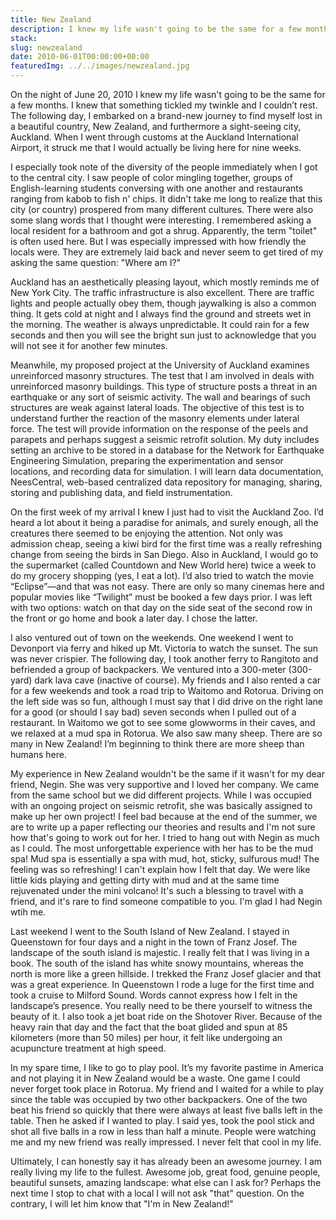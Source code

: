 ```yaml
---
title: New Zealand
description: I knew my life wasn't going to be the same for a few months. I knew that something tickled my twinkle and I couldn’t rest. The following day, I embarked on a brand-new journey to find myself lost in a beautiful country, New Zealand, and 
stack:
slug: newzealand
date: 2010-06-01T00:00:00+00:00
featuredImg: ../../images/newzealand.jpg
---
```


On the night of June 20, 2010 I knew my life wasn't going to be the same for a few months. I knew that something tickled my twinkle and I couldn’t rest. The following day, I embarked on a brand-new journey to find myself lost in a beautiful country, New Zealand, and furthermore a sight-seeing city, Auckland. When I went through customs at the Auckland International Airport, it struck me that I would actually be living here for nine weeks.

I especially took note of the diversity of the people immediately when I got to the central city. I saw people of color mingling together, groups of English-learning students conversing with one another and restaurants ranging from kabob to fish n' chips. It didn't take me long to realize that this city (or country) prospered from many different cultures. There were also some slang words that I thought were interesting. I remembered asking a local resident for a bathroom and got a shrug. Apparently, the term "toilet" is often used here. But I was especially impressed with how friendly the locals were. They are extremely laid back and never seem to get tired of my asking the same question: "Where am I?"

Auckland has an aesthetically pleasing layout, which mostly reminds me of New York City. The traffic infrastructure is also excellent. There are traffic lights and people actually obey them, though jaywalking is also a common thing. It gets cold at night and I always find the ground and streets wet in the morning. The weather is always unpredictable. It could rain for a few seconds and then you will see the bright sun just to acknowledge that you will not see it for another few minutes.

Meanwhile, my proposed project at the University of Auckland examines unreinforced masonry structures. The test that I am involved in deals with unreinforced masonry buildings. This type of structure posts a threat in an earthquake or any sort of seismic activity. The wall and bearings of such structures are weak against lateral loads. The objective of this test is to understand further the reaction of the masonry elements under lateral force. The test will provide information on the response of the peels and parapets and perhaps suggest a seismic retrofit solution. My duty includes setting an archive to be stored in a database for the Network for Earthquake Engineering Simulation, preparing the experimentation and sensor locations, and recording data for simulation. I will learn data documentation, NeesCentral, web-based centralized data repository for managing, sharing, storing and publishing data, and field instrumentation.

On the first week of my arrival I knew I just had to visit the Auckland Zoo. I’d heard a lot about it being a paradise for animals, and surely enough, all the creatures there seemed to be enjoying the attention. Not only was admission cheap, seeing a kiwi bird for the first time was a really refreshing change from seeing the birds in San Diego. Also in Auckland, I would go to the supermarket (called Countdown and New World here) twice a week to do my grocery shopping (yes, I eat a lot). I’d also tried to watch the movie “Eclipse”—and that was not easy. There are only so many cinemas here and popular movies like “Twilight” must be booked a few days prior. I was left with two options: watch on that day on the side seat of the second row in the front or go home and book a later day. I chose the latter.

I also ventured out of town on the weekends. One weekend I went to Devonport via ferry and hiked up Mt. Victoria to watch the sunset. The sun was never crispier. The following day, I took another ferry to Rangitoto and befriended a group of backpackers. We ventured into a 300-meter (300-yard) dark lava cave (inactive of course). My friends and I also rented a car for a few weekends and took a road trip to Waitomo and Rotorua. Driving on the left side was so fun, although I must say that I did drive on the right lane for a good (or should I say bad) seven seconds when I pulled out of a restaurant. In Waitomo we got to see some glowworms in their caves, and we relaxed at a mud spa in Rotorua. We also saw many sheep. There are so many in New Zealand! I’m beginning to think there are more sheep than humans here.

My experience in New Zealand wouldn't be the same if it wasn't for my dear friend, Negin. She was very supportive and I loved her company. We came from the same school but we did different projects. While I was occupied with an ongoing project on seismic retrofit, she was basically assigned to make up her own project! I feel bad because at the end of the summer, we are to write up a paper reflecting our theories and results and I'm not sure how that's going to work out for her. I tried to hang out with Negin as much as I could. The most unforgettable experience with her has to be the mud spa! Mud spa is essentially a spa with mud, hot, sticky, sulfurous mud! The feeling was so refreshing! I can't explain how I felt that day. We were like little kids playing and getting dirty with mud and at the same time rejuvenated under the mini volcano! It's such a blessing to travel with a friend, and it's rare to find someone compatible to you. I'm glad I had Negin wtih me.

Last weekend I went to the South Island of New Zealand. I stayed in Queenstown for four days and a night in the town of Franz Josef. The landscape of the south island is majestic. I really felt that I was living in a book. The south of the island has white snowy mountains, whereas the north is more like a green hillside. I trekked the Franz Josef glacier and that was a great experience. In Queenstown I rode a luge for the first time and took a cruise to Milford Sound. Words cannot express how I felt in the landscape’s presence. You really need to be there yourself to witness the beauty of it. I also took a jet boat ride on the Shotover River. Because of the heavy rain that day and the fact that the boat glided and spun at 85 kilometers (more than 50 miles) per hour, it felt like undergoing an acupuncture treatment at high speed.

In my spare time, I like to go to play pool. It’s my favorite pastime in America and not playing it in New Zealand would be a waste. One game I could never forget took place in Rotorua. My friend and I waited for a while to play since the table was occupied by two other backpackers. One of the two beat his friend so quickly that there were always at least five balls left in the table. Then he asked if I wanted to play. I said yes, took the pool stick and shot all five balls in a row in less than half a minute. People were watching me and my new friend was really impressed. I never felt that cool in my life.

Ultimately, I can honestly say it has already been an awesome journey. I am really living my life to the fullest. Awesome job, great food, genuine people, beautiful sunsets, amazing landscape: what else can I ask for? Perhaps the next time I stop to chat with a local I will not ask "that" question. On the contrary, I will let him know that "I'm in New Zealand!"
